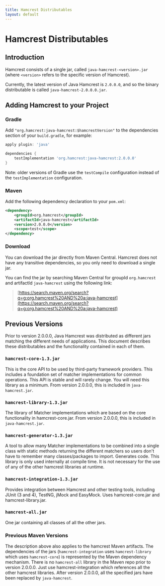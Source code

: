 ```yaml
---
title: Hamcrest Distributables
layout: default
---
```

# Hamcrest Distributables

## Introduction

Hamcrest consists of a single jar, called `java-hamcrest-<version>.jar` (where `<version>` refers to the specific version of Hamcrest).

Currently, the latest version of Java Hamcrest is `2.0.0.0`, and so the binary distributable is called `java-hamcrest-2.0.0.0.jar`.

## Adding Hamcrest to your Project

### Gradle

Add `"org.hamcrest:java-hamcrest:$hamcrestVersion"` to the dependencies section of your `build.gradle`, for example:

```gradle
apply plugin: 'java'

dependencies {
    testImplementation 'org.hamcrest:java-hamcrest:2.0.0.0'
}
```

Note: older versions of Gradle use the `testCompile` configuration
instead of the `testImplementation` configuration.

### Maven

Add the following dependency declaration to your `pom.xml`:

```xml
<dependency>
    <groupId>org.hamcrest</groupId>
    <artifactId>java-hamcrest</artifactId>
    <version>2.0.0.0</version>
    <scope>test</scope>
</dependency>
```

### Download

You can download the jar directly from Maven Central. Hamcrest does
not have any transitive dependencies, so you only need to download
a single jar.

You can find the jar by searching Maven Central for groupId `org.hamcrest`
and artifactId `java-hamcrest` using the following link:

> [https://search.maven.org/search?q=g:org.hamcrest%20AND%20a:java-hamcrest](https://search.maven.org/search?q=g:org.hamcrest%20AND%20a:java-hamcrest) 

## Previous Versions 

Prior to version 2.0.0.0, Java Hamcrest was distributed as different
jars matching the different needs of applications. This document
describes these distributables and the functionality contained in
each of them.

### `hamcrest-core-1.3.jar`

This is the core API to be used by third-party framework providers.
This includes a foundation set of matcher implementations for common
operations. This API is stable and will rarely change. You will
need this library as a minimum. From version 2.0.0.0, this is
included in `java-hamcrest.jar`.

### `hamcrest-library-1.3.jar`

The library of Matcher implementations which are based on the core 
functionality in hamcrest-core.jar. From version 2.0.0.0, this is
included in `java-hamcrest.jar`.

### `hamcrest-generator-1.3.jar`

A tool to allow many Matcher implementations to be combined into
a single class with static methods returning the different matchers 
so users don't have to remember many classes/packages to import. 
Generates code. This library is only used internally at compile time.
It is not necessary for the use of any of the other hamcrest libraries 
at runtime.

### `hamcrest-integration-1.3.jar`

Provides integration between Hamcrest and other testing tools, 
including JUnit (3 and 4), TestNG, jMock and EasyMock. Uses 
hamcrest-core.jar and hamcrest-library.jar.

### `hamcrest-all.jar`

One jar containing all classes of all the other jars.

### Previous Maven Versions

The description above also applies to the hamcrest Maven
artifacts. The dependencies of the jars (`hamcrest-integration`
uses `hamcrest-library` which uses `hamcrest-core`) is represented
by the Maven dependency mechanism. There is no `hamcrest-all`
library in the Maven repo prior to version 2.0.0.0. Just use hamcrest-integration which
references all the other hamcrest libraries. After version 2.0.0.0,
all the specified jars have been replaced by `java-hamcrest`.
